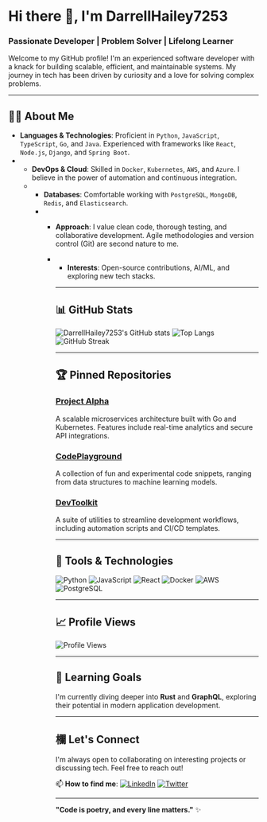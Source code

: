 # Hi there 👋, I'm DarrellHailey7253  

### Passionate Developer | Problem Solver | Lifelong Learner  

Welcome to my GitHub profile! I'm an experienced software developer with a knack for building scalable, efficient, and maintainable systems. My journey in tech has been driven by curiosity and a love for solving complex problems.  

---

## 👨‍💻 **About Me**  

- **Languages & Technologies**: Proficient in `Python`, `JavaScript`, `TypeScript`, `Go`, and `Java`. Experienced with frameworks like `React`, `Node.js`, `Django`, and `Spring Boot`.
- - **DevOps & Cloud**: Skilled in `Docker`, `Kubernetes`, `AWS`, and `Azure`. I believe in the power of automation and continuous integration.
  - - **Databases**: Comfortable working with `PostgreSQL`, `MongoDB`, `Redis`, and `Elasticsearch`.
    - - **Approach**: I value clean code, thorough testing, and collaborative development. Agile methodologies and version control (Git) are second nature to me.
      - - **Interests**: Open-source contributions, AI/ML, and exploring new tech stacks.
       
        - ---

        ## 📊 **GitHub Stats**

        ![DarrellHailey7253's GitHub stats](https://github-readme-stats.vercel.app/api?username=DarrellHailey7253&show_icons=true&theme=radical)
        ![Top Langs](https://github-readme-stats.vercel.app/api/top-langs/?username=DarrellHailey7253&layout=compact&theme=radical)
        ![GitHub Streak](https://streak-stats.demolab.com/?user=DarrellHailey7253&theme=radical)

        ---

        ## 🏆 **Pinned Repositories**

        ### [Project Alpha](https://github.com/DarrellHailey7253/ProjectAlpha)
        A scalable microservices architecture built with Go and Kubernetes. Features include real-time analytics and secure API integrations.

        ### [CodePlayground](https://github.com/DarrellHailey7253/CodePlayground)
        A collection of fun and experimental code snippets, ranging from data structures to machine learning models.

        ### [DevToolkit](https://github.com/DarrellHailey7253/DevToolkit)
        A suite of utilities to streamline development workflows, including automation scripts and CI/CD templates.

        ---

        ## 🔧 **Tools & Technologies**

        ![Python](https://img.shields.io/badge/-Python-3776AB?logo=python&logoColor=white)
        ![JavaScript](https://img.shields.io/badge/-JavaScript-F7DF1E?logo=javascript&logoColor=black)
        ![React](https://img.shields.io/badge/-React-61DAFB?logo=react&logoColor=black)
        ![Docker](https://img.shields.io/badge/-Docker-2496ED?logo=docker&logoColor=white)
        ![AWS](https://img.shields.io/badge/-AWS-232F3E?logo=amazon-aws&logoColor=white)
        ![PostgreSQL](https://img.shields.io/badge/-PostgreSQL-336791?logo=postgresql&logoColor=white)

        ---

        ## 📈 **Profile Views**

        ![Profile Views](https://komarev.com/ghpvc/?username=DarrellHailey7253&color=blueviolet)

        ---

        ## 🌱 **Learning Goals**

        I'm currently diving deeper into **Rust** and **GraphQL**, exploring their potential in modern application development.

        ---

        ## 欄 **Let's Connect**

        I'm always open to collaborating on interesting projects or discussing tech. Feel free to reach out!

        📫 **How to find me**:
        [![LinkedIn](https://img.shields.io/badge/-LinkedIn-0A66C2?logo=linkedin&logoColor=white)](https://linkedin.com/in/DarrellHailey7253)
        [![Twitter](https://img.shields.io/badge/-Twitter-1DA1F2?logo=twitter&logoColor=white)](https://twitter.com/DarrellHailey7253)

        ---

        **"Code is poetry, and every line matters."** ✨
